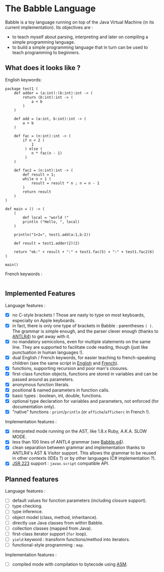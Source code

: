 The Babble Language
===================

Babble is a toy language running on top of the Java Virtual Machine (in its current implementation). Its objectives are :

* to teach myself about parsing, interpreting and later on compiling a simple programming language.
* to build a simple programming language that in turn can be used to teach programming to beginners.

What does it looks like ?
-------------------------

English keywords:

```
package test1 (
    def adder = (a:int):(b:int):int -> (
        return (b:int):int -> (
            a + b
        )
    )

    def add = (a:int, b:int):int -> (
        a + b
    )

    def fac = (n:int):int -> (
        if n < 2 (
            1
         ) else (
            n * fac(n - 1)
         )
    )

    def fac2 = (n:int):int -> (
        def result = 1;
        while n > 1 (
            result = result * n ; n = n - 1
        )
        return result
    )
)

def main = () -> (
    (
        def local = "world !"
        println ("Hello, ", local)
    )

    println("1+2=", test1.add(a:1,b:2))

    def result = test1.adder(2)(2)

    return "ok:" + result + ":" + test1.fac(5) + ":" + test1.fac2(6)
)

main()
```

French keywords :

```

```


Implemented Features
--------------------

Language features :
- [x] no C-style brackets ! Those are nasty to type on most keyboards, especially on Apple keyboards.
- [x] in fact, there is only one type of brackets in Babble : parentheses `( )`. The grammar is simple enough, and the parser clever enough (thanks to [ANTLR4](http://www.antlr.org/wiki/display/ANTLR4/Home)) to get away with it.
- [x] no mandatory semicolons, even for multiple statements on the same line. They are supported to facilitate code reading, though (just like punctuation in human languages !).
- [x] dual English / French keywords, for easier teaching to french-speaking children (see the same script in [English](src/test/babble/Test1.ba) and [French](src/test/babble/Test1-fr.ba)).
- [x] functions, supporting recursion and poor man's closures.
- [x] first-class function objects, functions are stored in variables and can be passed around as parameters.
- [x] anonymous function literals.
- [x] positional & named parameters in function calls.
- [x] basic types : boolean, int, double, functions.
- [x] optional type declaration for variables and parameters, not enforced (for documentation only).
- [x] "native" functions : `print`/`println` (or `affiche`/`afficherc` in French !).

Implementation features :
- [x] interpreted mode running on the AST, like 1.8.x Ruby, A.K.A. SLOW MODE.
- [x] less than 100 lines of ANTL4 grammar (see [Babble.g4](src/main/antlr4/org.babblelang/parser/Babble.g4)).
- [x] clean separation between grammar and implementation thanks to ANTLR4's AST & Visitor support. This allows the grammar to be reused in other contexts (IDEs ?) or by other languages (C# implementation ?).
- [x] [JSR 223](http://www.jcp.org/en/jsr/detail?id=223) support : `javax.script` compatible API.

Planned features
----------------

Language features :
- [ ] default values for function parameters (including closure support).
- [ ] type checking.
- [ ] type inference.
- [ ] object model (class, method, inheritance).
- [ ] directly use Java classes from within Babble.
- [ ] collection classes (mapped from Java).
- [ ] first-class iterator support (`for` loop).
- [ ] `yield` keyword : transform functions/method into iterators.
- [ ] functional-style programming : `map`.

Implementation features :
- [ ] compiled mode with compilation to bytecode using [ASM](http://asm.ow2.org/).
